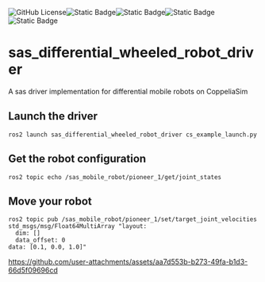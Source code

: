 ![GitHub License](https://img.shields.io/github/license/Adorno-Lab/sas_robot_driver_unitree_z1)![Static Badge](https://img.shields.io/badge/ROS2-Jazzy-blue)![Static Badge](https://img.shields.io/badge/powered_by-DQ_Robotics-red)![Static Badge](https://img.shields.io/badge/SmartArmStack-green)![Static Badge](https://img.shields.io/badge/Ubuntu-24.04_LTS-orange)

# sas_differential_wheeled_robot_driver

A sas driver implementation for differential mobile robots on CoppeliaSim

## Launch the driver

```shell
ros2 launch sas_differential_wheeled_robot_driver cs_example_launch.py
```

## Get the robot configuration

```shell
ros2 topic echo /sas_mobile_robot/pioneer_1/get/joint_states 
```
 
## Move your robot

```shell
ros2 topic pub /sas_mobile_robot/pioneer_1/set/target_joint_velocities std_msgs/msg/Float64MultiArray "layout:
  dim: []
  data_offset: 0
data: [0.1, 0.0, 1.0]"
```




https://github.com/user-attachments/assets/aa7d553b-b273-49fa-b1d3-66d5f09696cd


